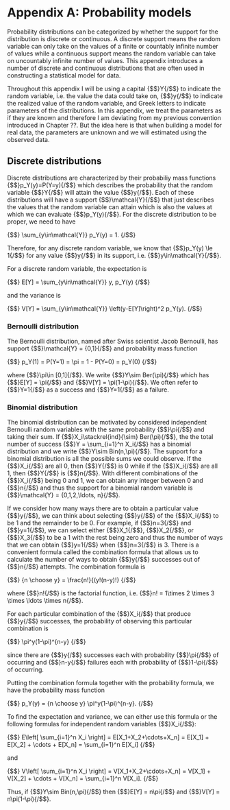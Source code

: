 # Appendix A: Probability models

Probability distributions can be categorized by whether the support for the distribution is discrete or continuous. 
A discrete support means the random variable can only take on the values of a finite or countably infinite number of values while a continuous support means the random variable can take on uncountably infinite number of values.
This appendix introduces a number of discrete and continuous distributions that are often used in constructing a statistical model for data. 

Throughout this appendix I will be using a capital {$$}Y{/$$} to indicate the random variable, i.e. the value the data could take on, {$$}y{/$$} to indicate the realized value of the random variable, and Greek letters to indicate parameters of the distributions. 
In this appendix, we treat the parameters as if they are known and therefore I am deviating from my previous convention introduced in Chapter ??. 
But the idea here is that when building a model for real data, the parameters are unknown and we will estimated using the observed data. 

## Discrete distributions

Discrete distributions are characterized by their probabiliy mass functions {$$}p_Y(y)=P(Y=y){/$$} which describes the probability that the random variable {$$}Y{/$$} will attain the value {$$}y{/$$}. 
Each of these distributions will have a support {$$}\mathcal{Y}{/$$} that just describes the values that the random variable can attain which is also the values at which we can evaluate {$$}p_Y(y){/$$}. 
For the discrete distribution to be proper, we need to have 

{$$}
\sum_{y\in\mathcal{Y}} p_Y(y) = 1.
{/$$}

Therefore, for any discrete random variable, we know that {$$}p_Y(y) \le 1{/$$} for any value {$$}y{/$$} in its support, i.e. {$$}y\in\mathcal{Y}{/$$}.

For a discrete random variable, the expectation is

{$$}
E[Y] = \sum_{y\in\mathcal{Y}} y\, p_Y(y)
{/$$}

and the variance is 

{$$}
V[Y] = \sum_{y\in\mathcal{Y}} \left(y-E[Y]\right)^2 p_Y(y).
{/$$}



### Bernoulli distribution

The Bernoulli distribution, named after Swiss scientist Jacob Bernoulli, has support {$$}\mathcal{Y} = \{0,1\}{/$$} and probability mass function 

{$$}
p_Y(1) = P(Y=1) = \pi = 1 - P(Y=0) = p_Y(0)
{/$$}

where {$$}\pi\in [0,1]{/$$}.
We write {$$}Y\sim Ber(\pi){/$$} which has {$$}E[Y] = \pi{/$$} and {$$}V[Y] = \pi(1-\pi){/$$}. We often refer to {$$}Y=1{/$$} as a success and {$$}Y=1{/$$} as a failure. 

### Binomial distribution

The binomial distribution can be motivated by considered independent Bernoulli random variables with the same probability {$$}\pi{/$$} and taking their sum.
If {$$}X_i\stackrel{ind}{\sim} Ber(\pi){/$$}, the the total number of success {$$}Y = \sum_{i=1}^n X_i{/$$} has a binomial distribution and we write {$$}Y\sim Bin(n,\pi){/$$}. 
The support for a binomial distribution is all the possible sums we could observe. 
If the {$$}X_i{/$$} are all 0, then {$$}Y{/$$} is 0 while if the {$$}X_i{/$$} are all 1, then {$$}Y{/$$} is {$$}n{/$$}. 
With different combinations of the {$$}X_i{/$$} being 0 and 1, we can obtain any integer between 0 and {$$}n{/$$} and thus the  support for a binomial random variable is {$$}\mathcal{Y} = \{0,1,2,\ldots, n\}{/$$}.

If we consider how many ways there are to obtain a particular value {$$}y{/$$}, we can think about selecting {$$}y{/$$} of the {$$}X_i{/$$} to be 1 and the remainder to be 0. 
For example, if {$$}n=3{/$$} and {$$}y=1{/$$}, we can select either {$$}X_1{/$$}, {$$}X_2{/$$}, or {$$}X_3{/$$} to be a 1 with the rest being zero and thus the number of ways that we can obtain {$$}y=1{/$$} when {$$}n=3{/$$} is 3. 
There is a convenient formula called the combination formula that allows us to calculate the number of ways to obtain {$$}y{/$$} successes out of {$$}n{/$$} attempts. 
The combination formula is

{$$}
{n \choose y} = \frac{n!}{(y!(n-y)!}
{/$$} 

where {$$}n!{/$$} is the factorial function, i.e. {$$}n! = 1\times 2 \times 3 \times \ldots \times n{/$$}. 

For each particular combination of the {$$}X_i{/$$} that produce {$$}y{/$$} successes, the probability of observing this particular combination is 

{$$}
\pi^y(1-\pi)^{n-y}
{/$$}

since there are {$$}y{/$$} successes each with probability {$$}\pi{/$$} of occurring and {$$}n-y{/$$} failures each with probability of {$$}1-\pi{/$$} of occurring. 

Putting the combination formula together with the probability formula, we have the probability mass function

{$$}
p_Y(y) = {n \choose y} \pi^y(1-\pi)^{n-y}.
{/$$}

To find the expectation and variance, we can either use this formula or the following formulas for independent random variables {$$}X_i{/$$}:

{$$} 
E\left[ \sum_{i=1}^n X_i \right] = E[X_1+X_2+\cdots+X_n] = E[X_1] + E[X_2] + \cdots + E[X_n] = \sum_{i=1}^n E[X_i]
{/$$}

and 

{$$} 
V\left[ \sum_{i=1}^n X_i \right] = V[X_1+X_2+\cdots+X_n] = V[X_1] + V[X_2] + \cdots + V[X_n] = \sum_{i=1}^n V[X_i].
{/$$}

Thus, if {$$}Y\sim Bin(n,\pi){/$$} then {$$}E[Y] = n\pi{/$$} and {$$}V[Y] = n\pi(1-\pi){/$$}.


